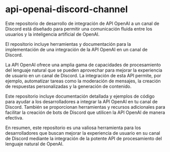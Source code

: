 # api-openai-discord-channel
Este repositorio de desarrollo de integración de API OpenAI a un canal de Discord está diseñado para permitir una comunicación fluida entre los usuarios y la inteligencia artificial de OpenAI.

El repositorio incluye herramientas y documentación para la implementación de una integración de la API OpenAI en un canal de Discord.

La API OpenAI ofrece una amplia gama de capacidades de procesamiento del lenguaje natural que se pueden aprovechar para mejorar la experiencia de usuario en un canal de Discord. La integración de esta API permite, por ejemplo, automatizar tareas como la moderación de mensajes, la creación de respuestas personalizadas y la generación de contenido.

Este repositorio incluye documentación detallada y ejemplos de código para ayudar a los desarrolladores a integrar la API OpenAI en tu canal de Discord. También se proporcionan herramientas y recursos adicionales para facilitar la creación de bots de Discord que utilicen la API OpenAI de manera efectiva.

En resumen, este repositorio es una valiosa herramienta para los desarrolladores que buscan mejorar la experiencia de usuario en su canal de Discord mediante la integración de la potente API de procesamiento del lenguaje natural de OpenAI.
